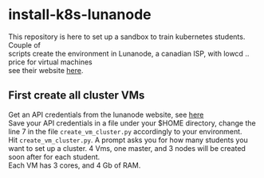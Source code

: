 # install-k8s-lunanode

This repository is here to set up a sandbox to train kubernetes students. Couple of  
scripts create the environment in Lunanode, a canadian ISP, with lowcd .. price for virtual machines  
see their website [here](https://www.lunanode.com/).

## First create all cluster VMs 
Get an API credentials from the lunanode website, see [here](https://dynamic.lunanode.com/panel/api)  
Save your API credentials in a file under your $HOME directory, change the line 7 in the file 
`create_vm_cluster.py` accordingly to your environment.  
Hit `create_vm_cluster.py`.  A prompt asks you for how many students you want to set up a cluster. 
4 Vms, one master, and 3 nodes will be created soon after for each student.   
Each VM has 3 cores, and 4 Gb of RAM.  
 
